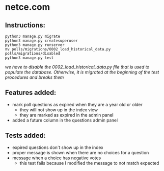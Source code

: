 # netce.com
## Instructions:
```
python3 manage.py migrate
python3 manage.py createsuperuser
python3 manage.py runserver
mv polls/migrations/0002_load_historical_data.py polls/migrations/disabled
python3 manage.py test
```
*we have to disable the 0002_load_historical_data.py file that is used to populate the database.*
*Otherwise, it is migrated at the beginning of the test procedures and breaks them*

## Features added:
- mark poll questions as expired when they are a year old or older
    - they will not show up in the index view
    - they are marked as expired in the admin panel
- added a future column in the questions admin panel

## Tests added:
- expired questions don't show up in the index
- proper message is shown when there are no choices for a question
- message when a choice has negative votes
    - this test fails because I modified the message to not match expected
